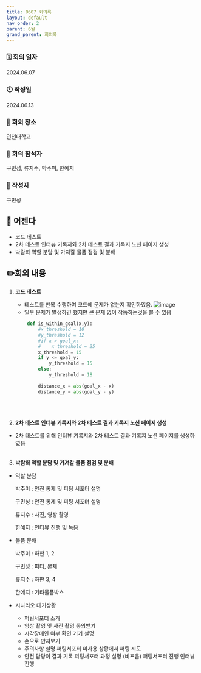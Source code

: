 ```yaml
---
title: 0607 회의록
layout: default
nav_order: 2
parent: 6월
grand_parent: 회의록
---
```


### 🗓️ 회의 일자

2024.06.07

### 🕛 작성일

2024.06.13

### 🚩 회의 장소

인천대학교

### 🤝 회의 참석자

구민성, 류지수, 박주미, 한예지

### 🙎 작성자

구민성

## 📣 어젠다

- 코드 테스트
- 2차 테스트 인터뷰 기록지와 2차 테스트 결과 기록지 노션 페이지 생성
- 박람회 역할 분담 및 가져갈 물품 점검 및 분배


## ✏️회의 내용

1. **코드 테스트**

   - 테스트를 반복 수행하여 코드에 문제가 없는지 확인하였음.
     ![image](https://github.com/TECH-PIONEERS/tech-pioneers.github.io/assets/26852696/980d4714-fb63-4da4-87e7-c003f984bded)
   - 일부 문제가 발생하긴 했지만 큰 문제 없이 작동하는것을 볼 수 있음
     ```python
      def is_within_goal(x,y):
          #x_threshold = 10
          #y_threshold = 12
          #if x > goal_x:
          #    x_threshold = 25
          x_threshold = 15
          if y <= goal_y:
              y_threshold = 15
          else:
              y_threshold = 18
      
          distance_x = abs(goal_x - x)
          distance_y = abs(goal_y - y)

      ```
    <br/><br/>

2. **2차 테스트 인터뷰 기록지와 2차 테스트 결과 기록지 노션 페이지 생성**
  - 2차 태스트를 위해 인터뷰 기록지와 2차 테스트 결과 기록지 노션 페이지를 생성하였음
<br/><br/>
3. **박람회 역할 분담 및 가져갈 물품 점검 및 분배**
  - 역할 분담
    
    박주미 : 안전 통제 및 퍼팅 서포터 설명
    
    구민성 : 안전 통제 및 퍼팅 서포터 설명
    
    류지수 : 사진, 영상 촬영
    
    한예지 : 인터뷰 진행 및 녹음
    
  - 물품 분배
    
    박주미 : 하판 1, 2
    
    구민성 : 퍼터, 본체
    
    류지수 : 하판 3, 4
    
    한예지 : 기타물품박스
  - 시나리오
    대기상황
      - 퍼팅서포터 소개
      - 영상 촬영 및 사진 촬영 동의받기
      - 시각장애인 여부 확인
    기기 설명
      - 손으로 만져보기
      - 주의사항 설명
    퍼팅서포터 미사용 상황에서 퍼팅 시도
      - 안전 담당이 결과 기록
    퍼팅서포터 과정 설명 (비프음)
    퍼팅서포터 진행
    인터뷰 진행
     
<br/><br/>
